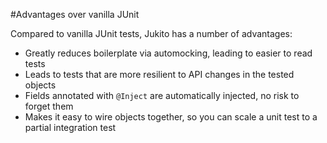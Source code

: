 #Advantages over vanilla JUnit

Compared to vanilla JUnit tests, Jukito has a number of advantages:

* Greatly reduces boilerplate via automocking, leading to easier to read tests
* Leads to tests that are more resilient to API changes in the tested objects
* Fields annotated with `@Inject` are automatically injected, no risk to forget them
* Makes it easy to wire objects together, so you can scale a unit test to a partial integration test